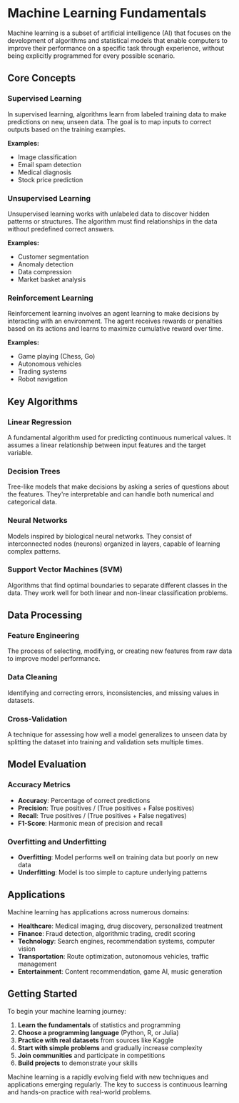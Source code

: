 # Machine Learning Fundamentals

Machine learning is a subset of artificial intelligence (AI) that focuses on the development of algorithms and statistical models that enable computers to improve their performance on a specific task through experience, without being explicitly programmed for every possible scenario.

## Core Concepts

### Supervised Learning
In supervised learning, algorithms learn from labeled training data to make predictions on new, unseen data. The goal is to map inputs to correct outputs based on the training examples.

**Examples:**
- Image classification
- Email spam detection
- Medical diagnosis
- Stock price prediction

### Unsupervised Learning
Unsupervised learning works with unlabeled data to discover hidden patterns or structures. The algorithm must find relationships in the data without predefined correct answers.

**Examples:**
- Customer segmentation
- Anomaly detection
- Data compression
- Market basket analysis

### Reinforcement Learning
Reinforcement learning involves an agent learning to make decisions by interacting with an environment. The agent receives rewards or penalties based on its actions and learns to maximize cumulative reward over time.

**Examples:**
- Game playing (Chess, Go)
- Autonomous vehicles
- Trading systems
- Robot navigation

## Key Algorithms

### Linear Regression
A fundamental algorithm used for predicting continuous numerical values. It assumes a linear relationship between input features and the target variable.

### Decision Trees
Tree-like models that make decisions by asking a series of questions about the features. They're interpretable and can handle both numerical and categorical data.

### Neural Networks
Models inspired by biological neural networks. They consist of interconnected nodes (neurons) organized in layers, capable of learning complex patterns.

### Support Vector Machines (SVM)
Algorithms that find optimal boundaries to separate different classes in the data. They work well for both linear and non-linear classification problems.

## Data Processing

### Feature Engineering
The process of selecting, modifying, or creating new features from raw data to improve model performance.

### Data Cleaning
Identifying and correcting errors, inconsistencies, and missing values in datasets.

### Cross-Validation
A technique for assessing how well a model generalizes to unseen data by splitting the dataset into training and validation sets multiple times.

## Model Evaluation

### Accuracy Metrics
- **Accuracy**: Percentage of correct predictions
- **Precision**: True positives / (True positives + False positives)
- **Recall**: True positives / (True positives + False negatives)
- **F1-Score**: Harmonic mean of precision and recall

### Overfitting and Underfitting
- **Overfitting**: Model performs well on training data but poorly on new data
- **Underfitting**: Model is too simple to capture underlying patterns

## Applications

Machine learning has applications across numerous domains:

- **Healthcare**: Medical imaging, drug discovery, personalized treatment
- **Finance**: Fraud detection, algorithmic trading, credit scoring
- **Technology**: Search engines, recommendation systems, computer vision
- **Transportation**: Route optimization, autonomous vehicles, traffic management
- **Entertainment**: Content recommendation, game AI, music generation

## Getting Started

To begin your machine learning journey:

1. **Learn the fundamentals** of statistics and programming
2. **Choose a programming language** (Python, R, or Julia)
3. **Practice with real datasets** from sources like Kaggle
4. **Start with simple problems** and gradually increase complexity
5. **Join communities** and participate in competitions
6. **Build projects** to demonstrate your skills

Machine learning is a rapidly evolving field with new techniques and applications emerging regularly. The key to success is continuous learning and hands-on practice with real-world problems.